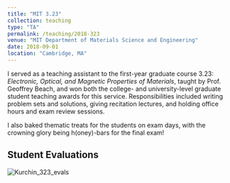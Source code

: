 ```yaml
---
title: "MIT 3.23"
collection: teaching
type: "TA"
permalink: /teaching/2018-323
venue: "MIT Department of Materials Science and Engineering"
date: 2018-09-01
location: "Cambridge, MA"
---
```


I served as a teaching assistant to the first-year graduate course 3.23: *Electronic, Optical, and Magnetic Properties of Materials*, taught by Prof. Geoffrey Beach, and won both the college- and university-level graduate student teaching awards for this service. Responsibilities included writing problem sets and solutions, giving recitation lectures, and holding office hours and exam review sessions.

I also baked thematic treats for the students on exam days, with the crowning glory being h(oney)-bars for the final exam!



Student Evaluations
-------------------

![Kurchin_323_evals](/files/Kurchin_323_evals.png "Kurchin 3.23 evals")
